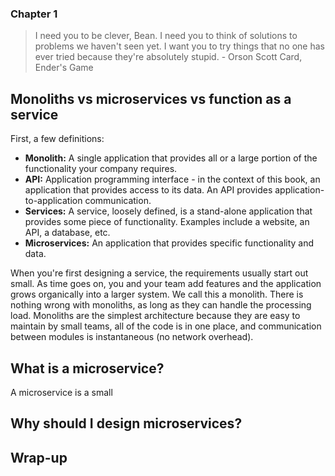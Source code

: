 ### Chapter 1

> I need you to be clever, Bean. I need you to think of solutions to problems we haven't seen yet. I want you to try things that no one has ever tried because they're absolutely stupid. - Orson Scott Card, Ender's Game

## Monoliths vs microservices vs function as a service

First, a few definitions:

* **Monolith:** A single application that provides all or a large portion of the functionality your company requires.
* **API:** Application programming interface - in the context of this book, an application that provides access to its data. An API provides application-to-application communication.
* **Services:** A service, loosely defined, is a stand-alone application that provides some piece of functionality. Examples include a website, an API, a database, etc.
* **Microservices:** An application that provides specific functionality and data.

When you're first designing a service, the requirements usually start out small. As time goes on, you and your team add features and the application grows organically into a larger system. We call this a monolith. There is nothing wrong with monoliths, as long as they can handle the processing load. Monoliths are the simplest architecture because they are easy to maintain by small teams, all of the code is in one place, and communication between modules is instantaneous (no network overhead).

## What is a microservice?

A microservice is a small


## Why should I design microservices?

## Wrap-up

